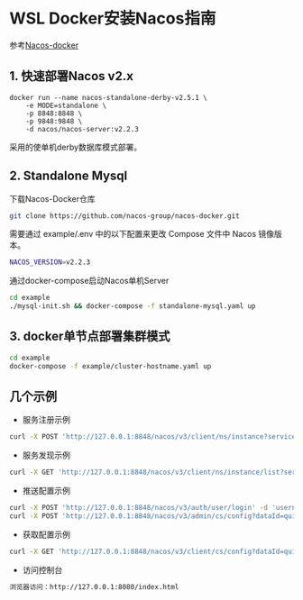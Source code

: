 # WSL Docker安装Nacos指南



参考[Nacos-docker](https://github.com/nacos-group/nacos-docker/tree/master)

## 1. 快速部署Nacos v2.x

```ba
docker run --name nacos-standalone-derby-v2.5.1 \
    -e MODE=standalone \
    -p 8848:8848 \
    -p 9848:9848 \
    -d nacos/nacos-server:v2.2.3
```

采用的使单机derby数据库模式部署。



## 2. Standalone Mysql

下载Nacos-Docker仓库

```bash
git clone https://github.com/nacos-group/nacos-docker.git
```

需要通过 example/.env 中的以下配置来更改 Compose 文件中 Nacos 镜像版本。
```bash
NACOS_VERSION=v2.2.3
```

通过docker-compose启动Nacos单机Server

```bash
cd example
./mysql-init.sh && docker-compose -f standalone-mysql.yaml up
```



## 3. docker单节点部署集群模式

```bash
cd example
docker-compose -f example/cluster-hostname.yaml up 
```



## 几个示例

- 服务注册示例

```bash
curl -X POST 'http://127.0.0.1:8848/nacos/v3/client/ns/instance?serviceName=quickstart.test.service&ip=127.0.0.1&port=8080
```



- 服务发现示例

```bash
curl -X GET 'http://127.0.0.1:8848/nacos/v3/client/ns/instance/list?serviceName=quickstart.test.service'
```



- 推送配置示例

```bash
curl -X POST 'http://127.0.0.1:8848/nacos/v3/auth/user/login' -d 'username=nacos' -d 'password=${your_password}'
curl -X POST 'http://127.0.0.1:8848/nacos/v3/admin/cs/config?dataId=quickstart.test.config&groupName=test&content=HelloWorld' -H "accessToken:${your_access_token}"
```



- 获取配置示例

```bash
curl -X GET 'http://127.0.0.1:8848/nacos/v3/client/cs/config?dataId=quickstart.test.config&groupName=test'
```



- 访问控制台

```bash
浏览器访问：http://127.0.0.1:8080/index.html
```